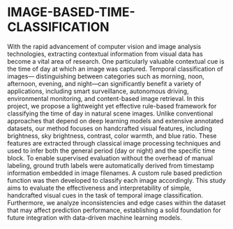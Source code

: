 # IMAGE-BASED-TIME-CLASSIFICATION
With the rapid advancement of computer vision and image analysis technologies, extracting 
contextual information from visual data has become a vital area of research. One particularly valuable 
contextual cue is the time of day at which an image was captured. Temporal classification of images—
 distinguishing between categories such as morning, noon, afternoon, evening, and night—can 
significantly benefit a variety of applications, including smart surveillance, autonomous driving, 
environmental monitoring, and content-based image retrieval. 
In this project, we propose a lightweight yet effective rule-based framework for classifying the time of 
day in natural scene images. Unlike conventional approaches that depend on deep learning models 
and extensive annotated datasets, our method focuses on handcrafted visual features, including 
brightness, sky brightness, contrast, color warmth, and blue ratio. These features are extracted through 
classical image processing techniques and used to infer both the general period (day or night) and the 
specific time block. 
To enable supervised evaluation without the overhead of manual labeling, ground truth labels were 
automatically derived from timestamp information embedded in image filenames. A custom rule
based prediction function was then developed to classify each image accordingly. 
This study aims to evaluate the effectiveness and interpretability of simple, handcrafted visual cues in 
the task of temporal image classification. Furthermore, we analyze inconsistencies and edge cases 
within the dataset that may affect prediction performance, establishing a solid foundation for future 
integration with data-driven machine learning models. 
